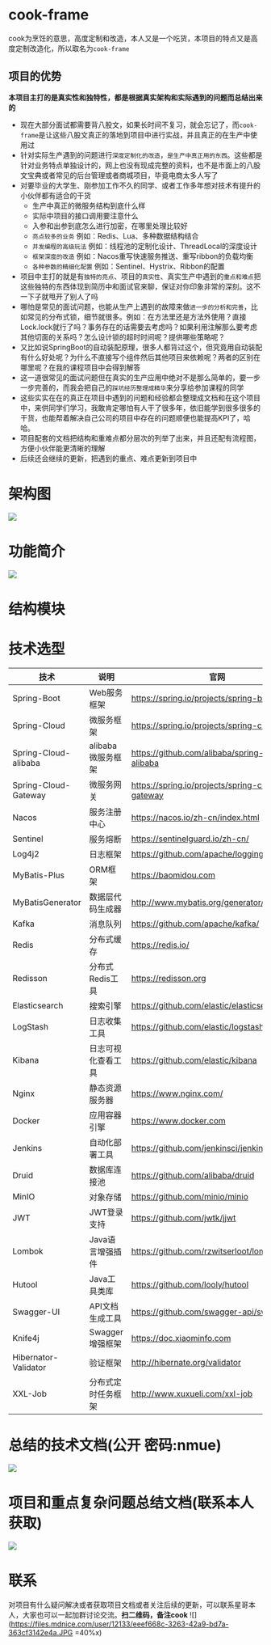 # cook-frame
cook为烹饪的意思，高度定制和改造，本人又是一个吃货，本项目的特点又是高度定制改造化，所以取名为`cook-frame`
## 项目的优势
**本项目主打的是真实性和独特性，都是根据真实架构和实际遇到的问题而总结出来的**
- 现在大部分面试都需要背八股文，如果长时间不复习，就会忘记了，而`cook-frame`是让这些八股文真正的落地到项目中进行实战，并且真正的在生产中使用过
- 针对实际生产遇到的问题进行`深度定制化的改造`，`是生产中真正用的东西`。这些都是针对业务特点单独设计的，网上也没有现成完整的资料，也不是市面上的八股文宝典或者常见的后台管理或者商城项目，毕竟电商太多人写了
- 对要毕业的大学生、刚参加工作不久的同学、或者工作多年想对技术有提升的小伙伴都有适合的干货
  - 生产中真正的微服务结构到底什么样
  - 实际中项目的接口调用要注意什么
  - 入参和出参到底怎么进行加密，在哪里处理比较好
  - `亮点较多的业务` 例如：Redis、Lua、多种数据结构结合
  - `并发编程的高级玩法` 例如：线程池的定制化设计、ThreadLocal的深度设计
  - `框架深度的改造` 例如：Nacos重写快速服务推送、重写ribbon的负载均衡
  - `各种参数的精细化配置` 例如：Sentinel、Hystrix、Ribbon的配置
- 项目中主打的就是有`独特的亮点`、项目的`真实性`、真实生产中遇到的`重点和难点`把这些独特的东西体现到简历中和面试官来聊，保证对你印象非常的深刻。这不一下子就甩开了别人了吗
- 哪怕是常见的面试问题，也能从生产上遇到的故障来做`进一步的分析和完善`，比如常见的分布式锁，细节就很多。例如：在方法里还是方法外使用？直接Lock.lock就行了吗？事务存在的话需要去考虑吗？如果利用注解那么要考虑其他切面的关系吗？怎么设计锁的超时时间呢？提供哪些策略呢？
- 又比如说SpringBoot的自动装配原理，很多人都背过这个，但究竟用自动装配有什么好处呢？为什么不直接写个组件然后其他项目来依赖呢？两者的区别在哪里呢？在我的课程项目中会得到解答
- 这一道很常见的面试问题但在真实的生产应用中绝对不是那么简单的，要一步一步完善的，而我会把自己的`踩坑经历整理成精华`来分享给参加课程的同学
- 这些实实在在的真正在项目中遇到的问题和经验都会整理成文档和在这个项目中，来供同学们学习，我敢肯定哪怕有人干了很多年，依旧能学到很多很多的干货，也能帮着解决自己公司的项目中存在的问题顺便也能提高KPI了，哈哈。
- 项目配套的文档把结构和重难点都分层次的列举了出来，并且还配有流程图，方便小伙伴能更清晰的理解
- 后续还会继续的更新，把遇到的重点、难点更新到项目中

# 架构图
![](https://gitee.com/lu-kuan/img/raw/main/img/202307181709511.jpg)
# 功能简介
![](https://gitee.com/lu-kuan/img/raw/main/img/202307181727820.png)
# 结构模块

# 技术选型
| 技术                 | 说明                | 官网                                           |
| ------------------- | ------------------- | ---------------------------------------------- |
| Spring-Boot         | Web服务框架   | https://spring.io/projects/spring-boot|
| Spring-Cloud        | 微服务框架     | https://spring.io/projects/spring-cloud |
| Spring-Cloud-alibaba| alibaba微服务框架 | https://github.com/alibaba/spring-cloud-alibaba |
| Spring-Cloud-Gateway| 微服务网关    | 	https://spring.io/projects/spring-cloud-gateway |
| Nacos               | 服务注册中心       | https://nacos.io/zh-cn/index.html |
| Sentinel            | 服务熔断       | https://sentinelguard.io/zh-cn/ |
| Log4j2              | 日志框架       | https://github.com/apache/logging-log4j2|
| MyBatis-Plus        | ORM框架             | https://baomidou.com |
| MyBatisGenerator    | 数据层代码生成器     | http://www.mybatis.org/generator/index.html|
| Kafka               | 消息队列            | https://github.com/apache/kafka/|
| Redis               | 分布式缓存         | https://redis.io/ |    
| Redisson            | 分布式Redis工具         | https://redisson.org |   
| Elasticsearch       | 搜索引擎            | https://github.com/elastic/elasticsearch |
| LogStash            | 日志收集工具        | https://github.com/elastic/logstash|
| Kibana              | 日志可视化查看工具  | https://github.com/elastic/kibana|
| Nginx               | 静态资源服务器      | https://www.nginx.com/ |
| Docker              | 应用容器引擎        | https://www.docker.com  |
| Jenkins             | 自动化部署工具      | https://github.com/jenkinsci/jenkins|
| Druid               | 数据库连接池        | https://github.com/alibaba/druid |
| MinIO               | 对象存储            | https://github.com/minio/minio |
| JWT                 | JWT登录支持         | https://github.com/jwtk/jjwt  |
| Lombok              | Java语言增强插件 | https://github.com/rzwitserloot/lombok |
| Hutool              | Java工具类库        | https://github.com/looly/hutool |
| Swagger-UI          | API文档生成工具      | https://github.com/swagger-api/swagger-ui |
| Knife4j             | Swagger 增强框架    | https://doc.xiaominfo.com |
| Hibernator-Validator| 验证框架           | http://hibernate.org/validator |
| XXL-Job| 分布式定时任务框架           | 	http://www.xuxueli.com/xxl-job |
# 总结的技术文档(公开 密码:nmue)
![](https://files.mdnice.com/user/12133/3f343fc9-5990-42ea-a04b-550dc3bc71ad.png)
# 项目和重点复杂问题总结文档(联系本人获取)
![](https://files.mdnice.com/user/12133/adacb4e2-161e-4fbf-b358-0ae686036a73.png)
# 联系
对项目有什么疑问解决或者获取项目文档或者关注后续的更新，可以联系星哥本人，大家也可以一起加群讨论交流。**扫二维码，备注cook**
![](https://files.mdnice.com/user/12133/eeef668c-3263-42a9-bd7a-363cf3142e4a.JPG =40%x)
